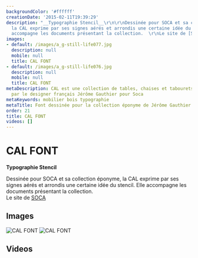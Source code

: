```yaml
---
backgroundColor: '#ffffff'
creationDate: '2015-02-11T19:39:29'
description: "__Typographie Stencil__\r\n\r\nDessinée pour SOCA et sa collection éponyme,
  la CAL exprime par ses signes aérés et arrondis une certaine idée du stencil. Elle
  accompagne les documents présentant la collection.  \r\nLe site de [SOCA](http://www.soca.fr)"
images:
- default: /images/a_g-still-life077.jpg
  description: null
  mobile: null
  title: CAL FONT
- default: /images/a_g-still-life076.jpg
  description: null
  mobile: null
  title: CAL FONT
metaDescription: CAL est une collection de tables, chaises et tabourets en bois dessinée
  par le designer français Jérôme Gauthier pour Soca
metaKeywords: mobilier bois typographie
metaTitle: Font dessinée pour la collection éponyme de Jérôme Gauthier
order: 21
title: CAL FONT
videos: []
---
```


# CAL FONT

__Typographie Stencil__

Dessinée pour SOCA et sa collection éponyme, la CAL exprime par ses signes aérés et arrondis une certaine idée du stencil. Elle accompagne les documents présentant la collection.  
Le site de [SOCA](http://www.soca.fr)

## Images

![CAL FONT](/images/a_g-still-life077.jpg)
![CAL FONT](/images/a_g-still-life076.jpg)

## Videos